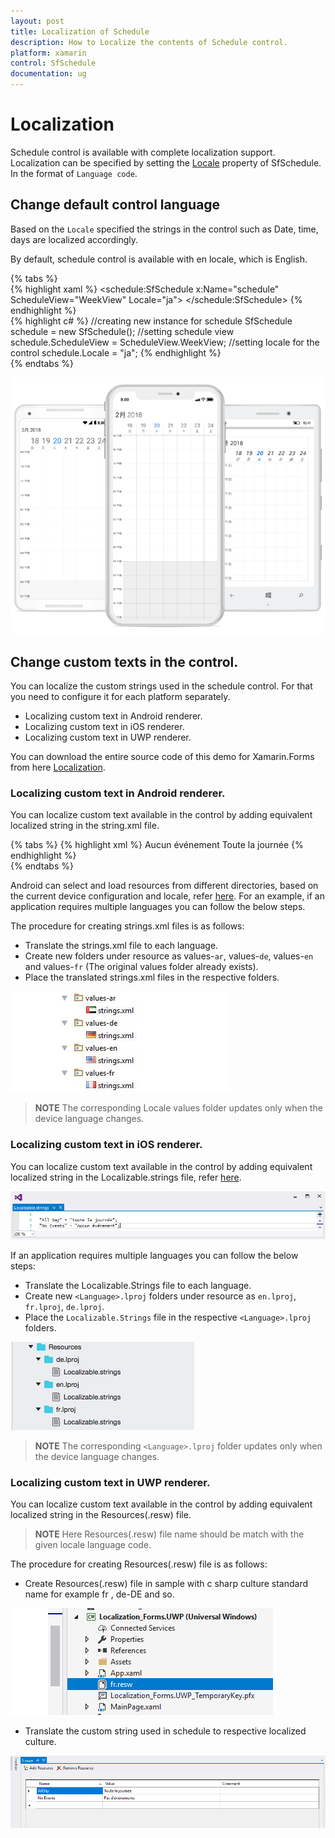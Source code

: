 ```yaml
---
layout: post
title: Localization of Schedule
description: How to Localize the contents of Schedule control.
platform: xamarin
control: SfSchedule
documentation: ug
---
```


# Localization

Schedule control is available with complete localization support. Localization can be specified by setting the [Locale](https://help.syncfusion.com/cr/cref_files/xamarin/sfschedule/Syncfusion.SfSchedule.XForms~Syncfusion.SfSchedule.XForms.SfSchedule~Locale.html) property of SfSchedule. In the format of `Language code`.

## Change default control language

Based on the `Locale` specified the strings in the control such as Date, time, days are localized accordingly.

By default, schedule control is available with en locale, which is English.

{% tabs %}   
{% highlight xaml %}
<schedule:SfSchedule
	  x:Name="schedule" 
	  ScheduleView="WeekView"
	  Locale="ja">
</schedule:SfSchedule>
{% endhighlight %}   
{% highlight c# %}
//creating new instance for schedule
SfSchedule schedule = new SfSchedule();
//setting schedule view 
schedule.ScheduleView = ScheduleView.WeekView;
//setting locale for the control 
schedule.Locale = "ja";
{% endhighlight %}   
{% endtabs %}   

![](Localization_images/Localization_XForms.png)   

## Change custom texts in the control.

You can localize the custom strings used in the schedule control. For that you need to configure it for each platform separately.

*	Localizing custom text in Android renderer.
*	Localizing custom text in iOS renderer.
*	Localizing custom text in UWP renderer.

You can download the entire source code of this demo for Xamarin.Forms from
here [Localization](http://www.syncfusion.com/downloads/support/directtrac/general/ze/Localization_Forms-1564080177.zip).

### Localizing custom text in Android renderer.

You can localize custom text available in the control by adding equivalent localized string in the string.xml file.

{% tabs %}
{% highlight xml %}
<resources>
	<string name="No_Appointments">Aucun événement</string>
	<string name="all_day">Toute la journée</string>
</resources>
{% endhighlight %}  
{% endtabs %} 

Android can select and load resources from different directories, based on the current device configuration and locale, refer [here](https://developer.xamarin.com/guides/android/advanced_topics/localization/). For an example, if an application requires multiple languages you can follow the below steps.

The procedure for creating strings.xml files is as follows:

*	Translate the strings.xml file to each language.
*	Create new folders under resource as values-`ar`, values-`de`, values-`en` and values-`fr` (The original values folder already exists).
*	Place the translated strings.xml files in the respective folders.
 
![](Localization_images/localization_img2.jpeg)  

>**NOTE** 
The corresponding Locale values folder updates only when the device language changes.

### Localizing custom text in iOS renderer.

You can localize custom text available in the control by adding equivalent localized string in the Localizable.strings file, refer [here](https://developer.xamarin.com/guides/ios/advanced_topics/localization_and_internationalization/).

![](Localization_images/Localization_IOS.png) 

If an application requires multiple languages you can follow the below steps:

*	Translate the Localizable.Strings file to each language. 
*	Create new `<Language>.lproj` folders under resource as `en.lproj`, `fr.lproj`, `de.lproj`.
*	Place the `Localizable.Strings` file in the respective `<Language>.lproj` folders.

![](Localization_images/Localization_iOS_Img2.png)

>**NOTE** 
The corresponding `<Language>.lproj` folder updates only when the device language changes.

### Localizing custom text in UWP renderer.

You can localize custom text available in the control by adding equivalent localized string in the Resources(.resw) file. 

>**NOTE** 
Here Resources(.resw) file name should be match with the given locale language code.

The procedure for creating Resources(.resw) file is as follows:

*	Create Resources(.resw) file in sample with c sharp culture standard name for example fr , de-DE and so.

![](Localization_images/Localization_XFUWP_Resw.png)

*	Translate the custom string used in schedule to respective localized culture.

![](Localization_images/Localization_XFUWP.png)